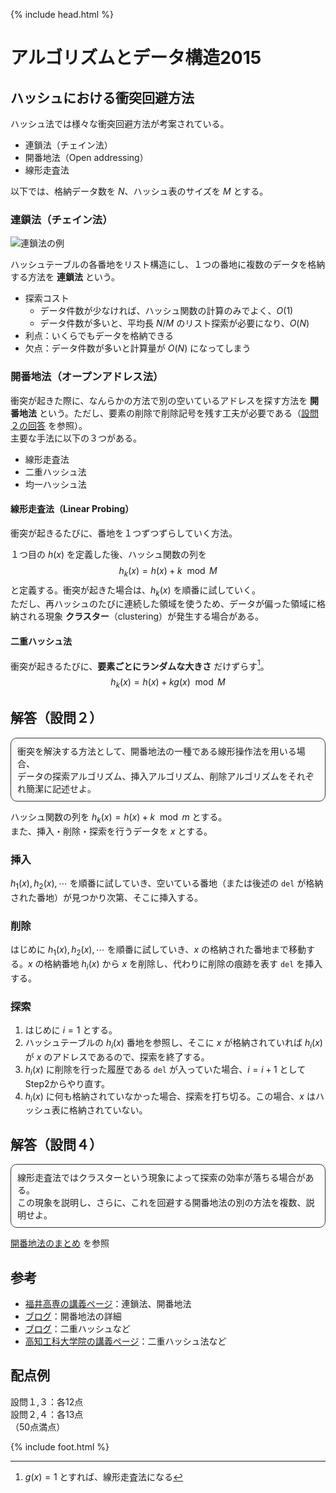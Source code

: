 {% include head.html %}

# アルゴリズムとデータ構造2015

## ハッシュにおける衝突回避方法
ハッシュ法では様々な衝突回避方法が考案されている。

- 連鎖法（チェイン法）
- 開番地法（Open addressing）
- 線形走査法

以下では、格納データ数を $N$、ハッシュ表のサイズを $M$ とする。

### 連鎖法（チェイン法）
![連鎖法の例](https://www.ei.fukui-nct.ac.jp/wp-content/uploads/2019/01/2019-01-08-chain.png)

ハッシュテーブルの各番地をリスト構造にし、１つの番地に複数のデータを格納する方法を **連鎖法** という。
- 探索コスト
  + データ件数が少なければ、ハッシュ関数の計算のみでよく、$O(1)$
  + データ件数が多いと、平均長 $N/M$ のリスト探索が必要になり、$O(N)$
- 利点：いくらでもデータを格納できる
- 欠点：データ件数が多いと計算量が $O(N)$ になってしまう

### 開番地法（オープンアドレス法）
衝突が起きた際に、なんらかの方法で別の空いているアドレスを探す方法を **開番地法** という。ただし、要素の削除で削除記号を残す工夫が必要である（[設問２の回答](#解答設問２) を参照）。  
主要な手法に以下の３つがある。

- 線形走査法
- 二重ハッシュ法
- 均一ハッシュ法

#### 線形走査法（Linear Probing）
衝突が起きるたびに、番地を１つずつずらしていく方法。

１つ目の $h(x)$ を定義した後、ハッシュ関数の列を
$$
h_k(x) = h(x) + k \mod M
$$
と定義する。衝突が起きた場合は、$h_k(x)$ を順番に試していく。  
ただし、再ハッシュのたびに連続した領域を使うため、データが偏った領域に格納される現象 **クラスター**（clustering）が発生する場合がある。

#### 二重ハッシュ法
衝突が起きるたびに、**要素ごとにランダムな大きさ** だけずらす[^1]。
$$
h_k(x) = h(x) + kg(x) \mod M
$$

[^1]:$g(x)=1$ とすれば、線形走査法になる

## 解答（設問２）
<div style="padding: 10px; margin-bottom: 10px; border: 1px solid #333333; border-radius: 10px;">
  衝突を解決する方法として、開番地法の一種である線形操作法を用いる場合、<br>
  データの探索アルゴリズム、挿入アルゴリズム、削除アルゴリズムをそれぞれ簡潔に記述せよ。
</div>

ハッシュ関数の列を $h_k(x) = h(x)+k \mod m$ とする。  
また、挿入・削除・探索を行うデータを $x$ とする。

### 挿入
$h_1(x), h_2(x),\cdots$ を順番に試していき、空いている番地（または後述の `del` が格納された番地）が見つかり次第、そこに挿入する。

### 削除
はじめに $h_1(x), h_2(x),\cdots$ を順番に試していき、$x$ の格納された番地まで移動する。$x$ の格納番地 $h_i(x)$ から $x$ を削除し、代わりに削除の痕跡を表す `del` を挿入する。

### 探索
1. はじめに $i=1$ とする。
1. ハッシュテーブルの $h_i(x)$ 番地を参照し、そこに $x$ が格納されていれば $h_i(x)$ が $x$ のアドレスであるので、探索を終了する。
1. $h_i(x)$ に削除を行った履歴である `del` が入っていた場合、$i=i+1$ として Step2からやり直す。
1. $h_i(x)$ に何も格納されていなかった場合、探索を打ち切る。この場合、$x$ はハッシュ表に格納されていない。

## 解答（設問４）

<div style="padding: 10px; margin-bottom: 10px; border: 1px solid #333333; border-radius: 10px;">
  線形走査法ではクラスターという現象によって探索の効率が落ちる場合がある。<br>
  この現象を説明し、さらに、これを回避する開番地法の別の方法を複数、説明せよ。
</div>

[開番地法のまとめ](#開番地法オープンアドレス法) を参照

## 参考
- [福井高専の講義ページ](https://www.ei.fukui-nct.ac.jp/2020/12/23/hash-openaddr-chain-2020/)：連鎖法、開番地法
- [ブログ](http://www.nct9.ne.jp/m_hiroi/linux/clang21.html)：開番地法の詳細
- [ブログ](https://programming-place.net/ppp/contents/algorithm/search/007.html)：二重ハッシュなど
- [高知工科大学院の講義ページ](http://www.info.kochi-tech.ac.jp/k1sakai/Lecture/ALG/2008/ALG2008-B.pdf)：二重ハッシュ法など

## 配点例
設問１,３：各12点  
設問２,４：各13点  
（50点満点）

{% include foot.html %}
